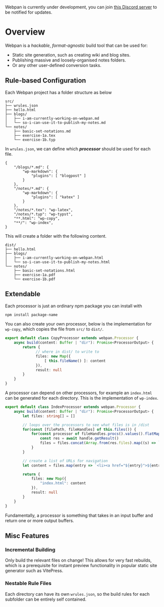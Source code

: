 Webpan is currently under development, you can join [this Discord server](https://discord.gg/bdRnwpYHGp) to be notified for updates.

# Overview

Webpan is a *hackable*, *format-agnostic* build tool that can be used for:
- Static site generation, such as creating wiki and blog sites.
- Publishing massive and loosely-organised notes folders.
- Or any other user-defined conversion tasks.

## Rule-based Configuration

Each Webpan project has a folder structure as below
```
src/
├── wrules.json
├── hello.html
├── blogs/
│   ├── i-am-currently-working-on-webpan.md
│   └── so-i-can-use-it-to-publish-my-notes.md
└── notes/
    ├── basic-set-notations.md
    ├── exercise-1a.tex
    └── exercise-1b.typ
```

In `wrules.json`, we can define which ***processor*** should be used for each file.
```jsonc
{
    "/blogs/*.md": {
        "wp-markdown": {
            "plugins": [ "blogpost" ]
        }
    },
    "/notes/*.md": {
        "wp-markdown": {
            "plugins": [ "katex" ] 
        }
    },
    "/notes/*.tex": "wp-latex",
    "/notes/*.typ": "wp-typst",
    "**.html": "wp-copy",
    "**/": "wp-index",
}
```

This will create a folder with the following content.

```
dist/
├── hello.html
├── blogs/
│   ├── i-am-currently-working-on-webpan.html
│   └── so-i-can-use-it-to-publish-my-notes.html
└── notes/
    ├── basic-set-notations.html
    ├── exercise-1a.pdf
    └── exercise-1b.pdf
```

## Extendable

Each processor is just an ordinary npm package you can install with

```sh
npm install package-name
```

You can also create your own processor, below is the implementation for `wp-copy`, which copies the file from `src/` to `dist/`.

```ts
export default class CopyProcessor extends webpan.Processor {
    async build(content: Buffer | "dir"): Promise<ProcessorOutput> {
        return {
              // where in dist/ to write to
              files: new Map({
                  [ this.fileName() ]: content
              }),
              result: null
        }
    }
}
```

A processor can depend on other processors, for example an `index.html` can be generated for each directory. This is the implementation of `wp-index`.

```ts
export default class IndexProcessor extends webpan.Processor {
    async build(content: Buffer | "dir"): Promise<ProcessorOutput> {
        let files: string[] = []

        // loops over the processors to see what files is in /dist
        for(const [filePath, fileHandles] of this.files()) {
            for(const processor of fileHandles.procs().values().flatMap(handleSet => namedHandles.values())) {
                const res = await handle.getResult()
                files = files.concat(Array.from(res.files).map((s) => `${s} ${JSON.stringify(res)}`))
            }
        }

        // create a list of URLs for navigation
        let content = files.map(entry => `<li><a href="${entry}">${entry}</a></li>`).join()

        return {
            files: new Map({
                "index.html": content
            }),
            result: null
        }
    }
}
```

Fundamentally, a processor is something that takes in an input buffer and return one or more output buffers.

## Misc Features

### Incremental Building

Only build the relevant files on change! This allows for very fast rebuilds, which is a prerequisite for instant preview functionality in popular static site generator such as VitePress.

### Nestable Rule Files

Each directory can have its own `wrules.json`, so the build rules for each subfolder can be entirely self contained.
